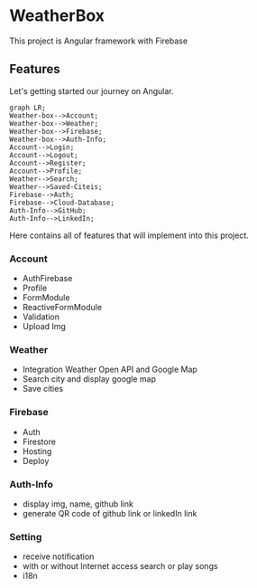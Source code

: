 # WeatherBox

This project is Angular framework with Firebase

## Features
Let's getting started our journey on Angular. 

```mermaid
graph LR;
Weather-box-->Account;
Weather-box-->Weather;
Weather-box-->Firebase;
Weather-box-->Auth-Info;
Account-->Login;
Account-->Logout;
Account-->Register;
Account-->Profile;
Weather-->Search;
Weather-->Saved-Citeis;
Firebase-->Auth;
Firebase-->Cloud-Database;
Auth-Info-->GitHub;
Auth-Info-->LinkedIn;
```

Here contains all of features that will implement into this project.

### Account
- AuthFirebase
- Profile
- FormModule
- ReactiveFormModule
- Validation
- Upload Img

### Weather
- Integration Weather Open API and Google Map
- Search city and display google map
- Save cities

### Firebase
- Auth
- Firestore
- Hosting
- Deploy

### Auth-Info
- display img, name, github link
- generate QR code of github link or linkedIn link

### Setting
- receive notification
- with or without Internet access search or play songs
- i18n

